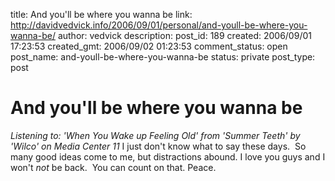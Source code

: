 title: And you'll be where you wanna be
link: http://davidvedvick.info/2006/09/01/personal/and-youll-be-where-you-wanna-be/
author: vedvick
description: 
post_id: 189
created: 2006/09/01 17:23:53
created_gmt: 2006/09/02 01:23:53
comment_status: open
post_name: and-youll-be-where-you-wanna-be
status: private
post_type: post

# And you'll be where you wanna be

_Listening to: 'When You Wake up Feeling Old' from 'Summer Teeth' by 'Wilco' on Media Center 11_ I just don't know what to say these days.  So many good ideas come to me, but distractions abound. I love you guys and I won't _not_ be back.  You can count on that. Peace.